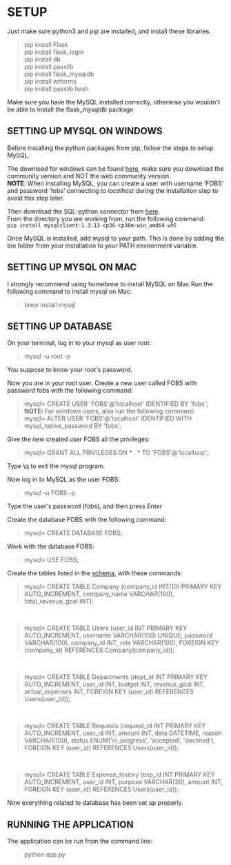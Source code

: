 # SETUP

Just make sure python3 and pip are installed, and install these libraries.
> pip install Flask  
> pip install flask_login  
> pip install db  
> pip install passlib  
> pip install flask_mysqldb  
> pip install wtforms  
> pip install passlib.hash  

Make sure you have the MySQL installed correctly, otherwise you wouldn't be able
to install the flask_mysqldb package  

## SETTING UP MYSQL ON WINDOWS

Before installing the python packages from pip, follow the steps to setup MySQL.

The download for windows can be found [here](https://dev.mysql.com/downloads/installer/), make sure you download the community version and NOT the web community version.  
**NOTE**: When installing MySQL, you can create a user with username 'FOBS' and password 'fobs' connecting to *localhost* during the installation step to avoid this step later.

Then download the SQL-python connector from [here](https://www.lfd.uci.edu/~gohlke/pythonlibs/#mysql-python).  
From the directory you are working from, run the following command:  
`pip install mysqlclient-1.3.13-cp36-cp36m-win_amd64.whl`

Once MySQL is installed, add mysql to your path. This is done by adding the bin folder from your installation to your PATH environment variable.

## SETTING UP MYSQL ON MAC
I strongly recommend using homebrew to install MySQL on Mac
Run the following command to install mysql on Mac:
> brew install mysql

## SETTING UP DATABASE
On your terminal, log in to your mysql as user root:
> mysql -u root -p 

You suppose to know your root's password.  

Now you are in your root user. Create a new user called FOBS with password fobs with the following command:  
> mysql> CREATE USER 'FOBS'@'localhost' IDENTIFIED BY 'fobs';
**NOTE:** For windows users, also run the following command:  
> mysql> ALTER USER 'FOBS'@'localhost' IDENTIFIED WITH mysql_native_password BY 'fobs';

Give the new created user FOBS all the privileges:  
> mysql> GRANT ALL PRIVILEGES ON * . * TO 'FOBS'@'localhost';

Type \q to exit the mysql program.  

Now log in to MySQL as the user FOBS:  
> mysql -u FOBS -p

Type the user's password (fobs), and then press Enter 
 
Create the database FOBS with the following command:  
> mysql> CREATE DATABASE FOBS;

Work with the database FOBS:  
> mysql> USE FOBS;

Create the tables listed in the [schema](./artifacts/schema.md), with these commands:
> mysql> CREATE TABLE Company (company_id INT(10) PRIMARY KEY AUTO_INCREMENT, company_name VARCHAR(100), total_revenue_goal INT);
<br>

> mysql> CREATE TABLE Users (user_id INT PRIMARY KEY AUTO_INCREMENT, username VARCHAR(100) UNIQUE, password VARCHAR(100), company_id INT, role VARCHAR(100), FOREIGN KEY (company_id) REFERENCES Company(company_id));
<br>

> mysql> CREATE TABLE Departments (dept_id INT PRIMARY KEY AUTO_INCREMENT, user_id INT, budget INT, revenue_goal INT, actual_expenses INT, FOREIGN KEY (user_id) REFERENCES Users(user_id));
<br>

> mysql> CREATE TABLE Requests (request_id INT PRIMARY KEY AUTO_INCREMENT, user_id INT, amount INT, data DATETIME, reason VARCHAR(100), status ENUM('in_progress', 'accepted', 'declined'), FOREIGN KEY (user_id) REFERENCES Users(user_id));
<br>

> mysql> CREATE TABLE Expense_history (exp_id INT PRIMARY KEY AUTO_INCREMENT, user_id INT, purpose VARCHAR(30), amount INT, FOREIGN KEY (user_id) REFERENCES Users(user_id));
  
Now everything related to database has been set up properly.


## RUNNING THE APPLICATION

The application can be run from the command line:
> python app.py
